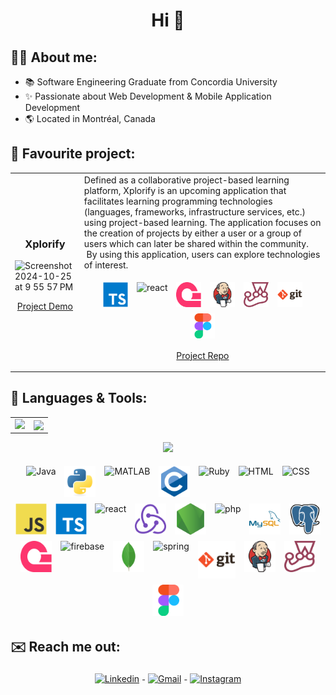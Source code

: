 
<h1 align="center"> Hi 👋 </h1>

## 👩‍💻 About me:
- 📚 Software Engineering Graduate from Concordia University
- ✨ Passionate about Web Development & Mobile Application Development
- 🌎 Located in Montréal, Canada

## 🚀 Favourite project:

<table>
   <tr>
      <td>
         <h3 align="center">Xplorify</h3>
         <img width="438" alt="Screenshot 2024-10-25 at 9 55 57 PM" src="https://github.com/user-attachments/assets/65e3dc54-f4a6-41b0-a64f-f6c464604467">
         <p align="center">
            <a href="https://www.youtube.com/watch?v=nwFgiZpvl0E"> Project Demo </a> 
         </p>
      </td>
       <td>
         Defined as a collaborative project-based learning platform, Xplorify is an upcoming application that facilitates learning programming technologies (languages, frameworks, infrastructure services, etc.) using project-based learning. The application focuses on the creation of projects by either a user or a group of users which can later be shared within the community.  By using this application, users can explore technologies of interest. 
          <p align="center">
             <img src="https://github.com/devicons/devicon/blob/master/icons/typescript/typescript-original.svg" alt="typescript" width="40" height="40" style="vertical-align:top; margin:5px">
             <img src="https://github.com/yurijserrano/Github-Profile-Readme-Logos/blob/master/frameworks/react.svg" alt="react" width="40" height="40" style="vertical-align:top; margin:5px">
             <img src="https://github.com/devicons/devicon/blob/master/icons/appwrite/appwrite-original.svg" alt="appwrite" width="40" height="40" style="vertical-align:top; margin:5px">
             <img src="https://github.com/devicons/devicon/blob/master/icons/jenkins/jenkins-original.svg" alt="jenkins" width="40" height="40" style="vertical-align:top; margin:5px">
             <img src="https://github.com/devicons/devicon/blob/master/icons/jest/jest-plain.svg" alt="jest" width="40" height="40" style="vertical-align:top; margin:5px">
             <img src="https://github.com/devicons/devicon/blob/master/icons/git/git-original-wordmark.svg" alt="git" width="40" height="40" style="vertical-align:top; margin:5px">
             <img src="https://github.com/devicons/devicon/blob/master/icons/figma/figma-original.svg" alt="figma" width="40" height="40" style="vertical-align:top; margin:5px">
          </p>
          <p align="center">
             <a href="https://github.com/SamanthaGuillemette/SOEN490"> Project Repo </a>
          </p>
      </td>
   </tr>
</table>


## 🧰 Languages & Tools:

<table>
   <tr>
      <td>
         <img src="https://github-readme-stats.vercel.app/api?username=lailaalhalabi&show_icons=true&hide_border=true&theme=dracula"/>
      </td>
       <td>
         <img align="center" src="https://github-readme-streak-stats.herokuapp.com/?user=lailaalhalabi&theme=dracula&hide_border=true&date_format=M%20j%5B%2C%20Y%5D"/>
      </td>
   </tr>
</table>

<p align="center">
   <img src="https://github-readme-stats.vercel.app/api/top-langs/?username=lailaalhalabi&layout=compact&theme=dracula"/>
</p>

<p align="center">
   <img src="https://s3.amazonaws.com/karengryg.io/wp-content/uploads/2018/08/11112606/java-logo-e1534012340724.png" alt="Java" width="50" height="50" style="vertical-align:top; margin:5px">
   <img src="https://github.com/devicons/devicon/blob/master/icons/python/python-original.svg" alt="Python" width="50" height="50" style="vertical-align:top; margin:5px">
   <img src="https://upload.wikimedia.org/wikipedia/commons/thumb/2/21/Matlab_Logo.png/534px-Matlab_Logo.png" alt="MATLAB" width="50" height="50" style="vertical-align:top; margin:5px"> 
    <img src="https://github.com/devicons/devicon/blob/master/icons/c/c-original.svg" alt="C" width="50" height="50" style="vertical-align:top; margin:5px"> 
   <img src="https://th.bing.com/th/id/R.d81c04d746224d25d1ae75b62e7561f3?rik=U1LfuH4fG4gBLw&riu=http%3a%2f%2flogos-download.com%2fwp-content%2fuploads%2f2016%2f09%2fRuby_logo.png&ehk=pdFSeKP%2fGRRuGPLxzDEsary7DOpTReXDqILn%2fjd40Tk%3d&risl=1&pid=ImgRaw&r=0" alt="Ruby" width="50" height="50" style="vertical-align:top; margin:5px">
   <img src="https://logos-download.com/wp-content/uploads/2017/07/HTML5_badge.png" alt="HTML" width="50" height="50" style="vertical-align:top; margin:5px">
   <img src="https://www.logolynx.com/images/logolynx/s_0d/0d35ef6c8d4fdaf0590228404dc6448b.png" alt="CSS" width="50" height="50" style="vertical-align:top; margin:5px">
   <img src="https://github.com/devicons/devicon/blob/master/icons/javascript/javascript-original.svg" alt="javascript" width="50" height="50" style="vertical-align:top; margin:5px">
    <img src="https://github.com/devicons/devicon/blob/master/icons/typescript/typescript-original.svg" alt="typescript" width="50" height="50" style="vertical-align:top; margin:5px">
   <img src="https://github.com/yurijserrano/Github-Profile-Readme-Logos/blob/master/frameworks/react.svg" alt="react" width="50" height="50" style="vertical-align:top; margin:5px">
   <img src="https://github.com/devicons/devicon/blob/master/icons/redux/redux-original.svg" alt="redux" width="50" height="50" style="vertical-align:top; margin:5px">
   <img src="https://github.com/devicons/devicon/blob/master/icons/nodejs/nodejs-original.svg" alt="NodeJS" width="50" height="50" style="vertical-align:top; margin:5px">
   <img src="https://www.influxdata.com/wp-content/uploads/php_logo.png" alt="php" width="50" height="50" style="vertical-align:top; margin:5px">
   <img src="https://raw.githubusercontent.com/devicons/devicon/master/icons/mysql/mysql-original-wordmark.svg" alt="mysql" width="50" height="50" style="vertical-align:top; margin:5px">
   <img src="https://github.com/devicons/devicon/blob/master/icons/postgresql/postgresql-original.svg" alt="postgres" width="50" height="50" style="vertical-align:top; margin:5px">
   <img src="https://github.com/devicons/devicon/blob/master/icons/appwrite/appwrite-original.svg" alt="appwrite" width="50" height="50" style="vertical-align:top; margin:5px">
   <img src="https://camo.githubusercontent.com/04d74fa252ccfc767a20a5719365205c5251294b38c3d91d213491b24200e595/68747470733a2f2f696d672e69636f6e73382e636f6d2f636f6c6f722f34382f3030303030302f66697265626173652e706e67" alt="firebase" width="60" height="60" style="vertical-align:top; margin:5px">
   <img src="https://github.com/devicons/devicon/blob/master/icons/mongodb/mongodb-original.svg" alt="mongodb" width="50" height="50" style="vertical-align:top; margin:5px">
   <img src="https://github.com/yurijserrano/Github-Profile-Readme-Logos/blob/master/frameworks/spring.svg" alt="spring" width="50" height="50" style="vertical-align:top; margin:5px">
   <img src="https://github.com/devicons/devicon/blob/master/icons/git/git-original-wordmark.svg" alt="git" width="60" height="60" style="vertical-align:top; margin:5px">
   <img src="https://github.com/devicons/devicon/blob/master/icons/jenkins/jenkins-original.svg" alt="jenkins" width="50" height="50" style="vertical-align:top; margin:5px">
   <img src="https://github.com/devicons/devicon/blob/master/icons/jest/jest-plain.svg" alt="jest" width="50" height="50" style="vertical-align:top; margin:5px">
   <img src="https://github.com/devicons/devicon/blob/master/icons/figma/figma-original.svg" alt="figma" width="50" height="50" style="vertical-align:top; margin:5px">
</p>




## ✉️  Reach me out:

<p align="center">
   <a href="https://www.linkedin.com/in/laila-alhalabi/">
      <img alt="Linkedin" src="https://pngimg.com/uploads/linkedIn/linkedIn_PNG8.png" width="45" height="45" style="vertical-align:top; margin:5px" />
   </a>
   <a href = "mailto: laila.alhalabi99@gmail.com">
      <img alt="Gmail" src="https://icteducation.norfolk.gov.uk/content/1468/images/Gmail-logo.png" width="55" height="45" style="vertical-align:top; margin:5px"/>
   </a>
   <a href="https://www.instagram.com/_l.ail.a_/">
      <img alt="Instagram" src="https://upload.wikimedia.org/wikipedia/commons/thumb/e/e7/Instagram_logo_2016.svg/1200px-Instagram_logo_2016.svg.png" width="45"height="45" style="vertical-align:top; margin:5px" />
   </a>
</p>
